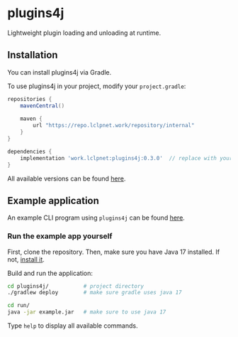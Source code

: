 # plugins4j
Lightweight plugin loading and unloading at runtime.

## Installation
You can install plugins4j via Gradle.

To use plugins4j in your project, modify your `project.gradle`:
```groovy
repositories {
    mavenCentral()
    
    maven {
        url "https://repo.lclpnet.work/repository/internal"
    }
}

dependencies {
    implementation 'work.lclpnet:plugins4j:0.3.0'  // replace with your version
}
```
All available versions can be found [here](https://repo.lclpnet.work/#artifact/work.lclpnet/plugins4j).

## Example application
An example CLI program using `plugins4j` can be found [here](https://github.com/LCLPYT/plugins4j/blob/main/src/example/java/work/lclpnet/example/Main.java).

### Run the example app yourself
First, clone the repository.
Then, make sure you have Java 17 installed. 
If not, [install it](https://adoptium.net/temurin/releases/).

Build and run the application:

```bash
cd plugins4j/           # project directory
./gradlew deploy        # make sure gradle uses java 17

cd run/
java -jar example.jar   # make sure to use java 17
```

Type `help` to display all available commands.
